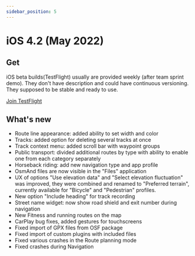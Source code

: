 ```yaml
---
sidebar_position: 5
---
```


# iOS 4.2 (May 2022)

## Get

iOS beta builds(TestFlight) usually are provided weekly (after team sprint demo). They don't have description and could have continuous versioning. They supposed to be stable and ready to use.

<div>
  <a class="button button--active" href="https://testflight.apple.com/join/7poGNCKy">Join TestFlight</a>
</div>

## What's new

* Route line appearance: added ability to set width and color
* Tracks: added option for deleting several tracks at once
* Track context menu: added scroll bar with waypoint groups
* Public transport: divided additional routes by type with ability to enable one from each category separately
* Horseback riding: add new navigation type and app profile
* OsmAnd files are now visible in the "Files" application
* UX of options "Use elevation data" and "Select elevation fluctuation"  was improved, they were combined and renamed to "Preferred terrain", currently available for "Bicycle" and "Pedestrian" profiles.
* New option "Include heading" for track recording
* Street name widget: now show road shield and exit number during navigation
* New Fitness and running routes on the map
* CarPlay bug fixes, added gestures for touchscreens
* Fixed import of GPX files from OSF package
* Fixed import of custom plugins with included files
* Fixed various crashes in the Route planning mode
* Fixed crashes during Navigation
